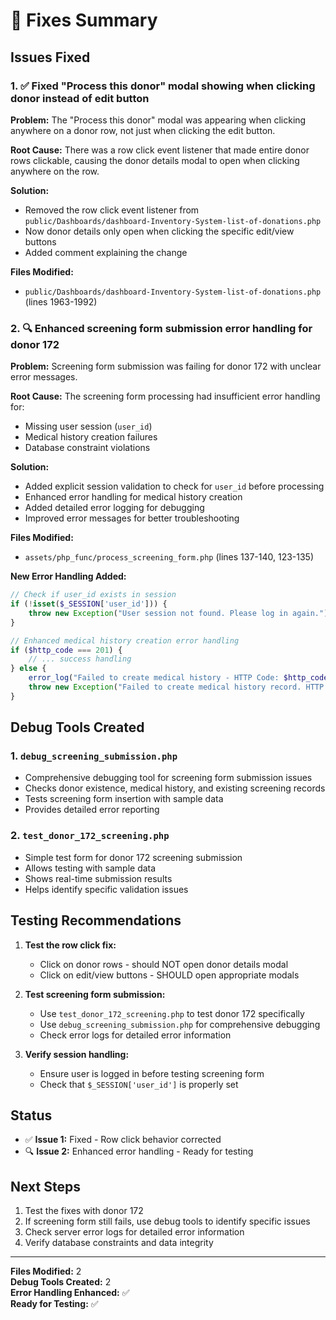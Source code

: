 # 🔧 Fixes Summary

## Issues Fixed

### 1. ✅ Fixed "Process this donor" modal showing when clicking donor instead of edit button

**Problem:** The "Process this donor" modal was appearing when clicking anywhere on a donor row, not just when clicking the edit button.

**Root Cause:** There was a row click event listener that made entire donor rows clickable, causing the donor details modal to open when clicking anywhere on the row.

**Solution:** 
- Removed the row click event listener from `public/Dashboards/dashboard-Inventory-System-list-of-donations.php`
- Now donor details only open when clicking the specific edit/view buttons
- Added comment explaining the change

**Files Modified:**
- `public/Dashboards/dashboard-Inventory-System-list-of-donations.php` (lines 1963-1992)

### 2. 🔍 Enhanced screening form submission error handling for donor 172

**Problem:** Screening form submission was failing for donor 172 with unclear error messages.

**Root Cause:** The screening form processing had insufficient error handling for:
- Missing user session (`user_id`)
- Medical history creation failures
- Database constraint violations

**Solution:**
- Added explicit session validation to check for `user_id` before processing
- Enhanced error handling for medical history creation
- Added detailed error logging for debugging
- Improved error messages for better troubleshooting

**Files Modified:**
- `assets/php_func/process_screening_form.php` (lines 137-140, 123-135)

**New Error Handling Added:**
```php
// Check if user_id exists in session
if (!isset($_SESSION['user_id'])) {
    throw new Exception("User session not found. Please log in again.");
}

// Enhanced medical history creation error handling
if ($http_code === 201) {
    // ... success handling
} else {
    error_log("Failed to create medical history - HTTP Code: $http_code, Response: $response");
    throw new Exception("Failed to create medical history record. HTTP Code: $http_code");
}
```

## Debug Tools Created

### 1. `debug_screening_submission.php`
- Comprehensive debugging tool for screening form submission issues
- Checks donor existence, medical history, and existing screening records
- Tests screening form insertion with sample data
- Provides detailed error reporting

### 2. `test_donor_172_screening.php`
- Simple test form for donor 172 screening submission
- Allows testing with sample data
- Shows real-time submission results
- Helps identify specific validation issues

## Testing Recommendations

1. **Test the row click fix:**
   - Click on donor rows - should NOT open donor details modal
   - Click on edit/view buttons - SHOULD open appropriate modals

2. **Test screening form submission:**
   - Use `test_donor_172_screening.php` to test donor 172 specifically
   - Use `debug_screening_submission.php` for comprehensive debugging
   - Check error logs for detailed error information

3. **Verify session handling:**
   - Ensure user is logged in before testing screening form
   - Check that `$_SESSION['user_id']` is properly set

## Status

- ✅ **Issue 1:** Fixed - Row click behavior corrected
- 🔍 **Issue 2:** Enhanced error handling - Ready for testing

## Next Steps

1. Test the fixes with donor 172
2. If screening form still fails, use debug tools to identify specific issues
3. Check server error logs for detailed error information
4. Verify database constraints and data integrity

---

**Files Modified:** 2  
**Debug Tools Created:** 2  
**Error Handling Enhanced:** ✅  
**Ready for Testing:** ✅
